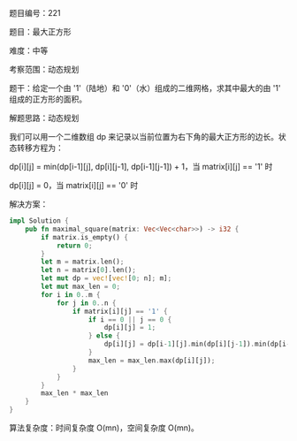 题目编号：221

题目：最大正方形

难度：中等

考察范围：动态规划

题干：给定一个由 '1'（陆地）和 '0'（水）组成的二维网格，求其中最大的由 '1' 组成的正方形的面积。

解题思路：动态规划

我们可以用一个二维数组 dp 来记录以当前位置为右下角的最大正方形的边长。状态转移方程为：

dp[i][j] = min(dp[i-1][j], dp[i][j-1], dp[i-1][j-1]) + 1，当 matrix[i][j] == '1' 时

dp[i][j] = 0，当 matrix[i][j] == '0' 时

解决方案：

```rust
impl Solution {
    pub fn maximal_square(matrix: Vec<Vec<char>>) -> i32 {
        if matrix.is_empty() {
            return 0;
        }
        let m = matrix.len();
        let n = matrix[0].len();
        let mut dp = vec![vec![0; n]; m];
        let mut max_len = 0;
        for i in 0..m {
            for j in 0..n {
                if matrix[i][j] == '1' {
                    if i == 0 || j == 0 {
                        dp[i][j] = 1;
                    } else {
                        dp[i][j] = dp[i-1][j].min(dp[i][j-1]).min(dp[i-1][j-1]) + 1;
                    }
                    max_len = max_len.max(dp[i][j]);
                }
            }
        }
        max_len * max_len
    }
}
```

算法复杂度：时间复杂度 O(mn)，空间复杂度 O(mn)。
